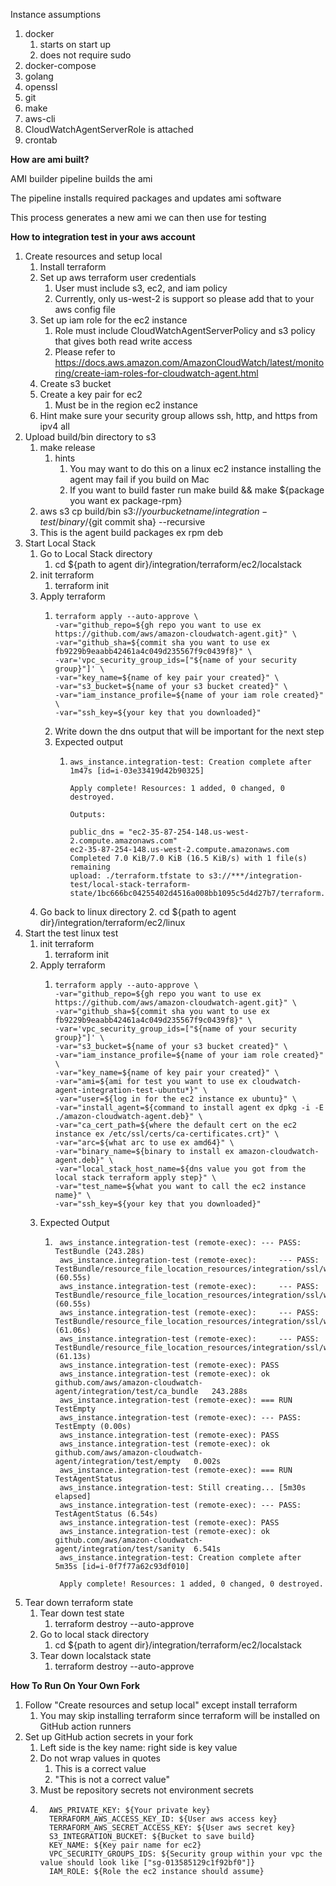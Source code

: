 Instance assumptions

1. docker
   1. starts on start up
   2. does not require sudo
2. docker-compose
3. golang
4. openssl
5. git
6. make
7. aws-cli
8. CloudWatchAgentServerRole is attached
9. crontab

**How are ami built?**

AMI builder pipeline builds the ami

The pipeline installs required packages and updates ami software

This process generates a new ami we can then use for testing

**How to integration test in your aws account**
1. Create resources and setup local
   1. Install terraform
   2. Set up aws terraform user credentials
      1. User must include s3, ec2, and iam policy
      2. Currently, only us-west-2 is support so please add that to your aws config file
   3. Set up iam role for the ec2 instance
      1. Role must include CloudWatchAgentServerPolicy and s3 policy that gives both read write access
      2. Please refer to https://docs.aws.amazon.com/AmazonCloudWatch/latest/monitoring/create-iam-roles-for-cloudwatch-agent.html
   4. Create s3 bucket
   5. Create a key pair for ec2
      1. Must be in the region ec2 instance
   6. Hint make sure your security group allows ssh, http, and https from ipv4 all
2. Upload build/bin directory to s3
   1. make release
      1. hints
         1. You may want to do this on a linux ec2 instance installing the agent may fail if you build on Mac
         2. If you want to build faster run make build && make ${package you want ex package-rpm}
   2. aws s3 cp build/bin s3://${your bucket name}/integration-test/binary/${git commit sha} --recursive
   3. This is the agent build packages ex rpm deb
3. Start Local Stack
   1. Go to Local Stack directory
      1. cd ${path to agent dir}/integration/terraform/ec2/localstack
   2. init terraform
      1. terraform init
   3. Apply terraform
      1. ```
         terraform apply --auto-approve \
         -var="github_repo=${gh repo you want to use ex https://github.com/aws/amazon-cloudwatch-agent.git}" \
         -var="github_sha=${commit sha you want to use ex fb9229b9eaabb42461a4c049d235567f9c0439f8}" \
         -var='vpc_security_group_ids=["${name of your security group}"]' \
         -var="key_name=${name of key pair your created}" \
         -var="s3_bucket=${name of your s3 bucket created}" \
         -var="iam_instance_profile=${name of your iam role created}" \
         -var="ssh_key=${your key that you downloaded}"
         ```
      2. Write down the dns output that will be important for the next step
      3. Expected output 
         1. ```
            aws_instance.integration-test: Creation complete after 1m47s [id=i-03e33419d42b90325]

            Apply complete! Resources: 1 added, 0 changed, 0 destroyed.

            Outputs:

            public_dns = "ec2-35-87-254-148.us-west-2.compute.amazonaws.com"
            ec2-35-87-254-148.us-west-2.compute.amazonaws.com
            Completed 7.0 KiB/7.0 KiB (16.5 KiB/s) with 1 file(s) remaining
            upload: ./terraform.tfstate to s3://***/integration-test/local-stack-terraform-state/1bc666bc04255402d4516a008bb1095c5d4d27b7/terraform.tfstate
            ```
   4. Go back to linux directory
      2. cd ${path to agent dir}/integration/terraform/ec2/linux
4. Start the test linux test
   1. init terraform
      1. terraform init
   2. Apply terraform
      1. ```
         terraform apply --auto-approve \
         -var="github_repo=${gh repo you want to use ex https://github.com/aws/amazon-cloudwatch-agent.git}" \
         -var="github_sha=${commit sha you want to use ex fb9229b9eaabb42461a4c049d235567f9c0439f8}" \
         -var='vpc_security_group_ids=["${name of your security group}"]' \
         -var="s3_bucket=${name of your s3 bucket created}" \
         -var="iam_instance_profile=${name of your iam role created}" \
         -var="key_name=${name of key pair your created}" \
         -var="ami=${ami for test you want to use ex cloudwatch-agent-integration-test-ubuntu*}" \
         -var="user=${log in for the ec2 instance ex ubuntu}" \
         -var="install_agent=${command to install agent ex dpkg -i -E ./amazon-cloudwatch-agent.deb}" \
         -var="ca_cert_path=${where the default cert on the ec2 instance ex /etc/ssl/certs/ca-certificates.crt}" \
         -var="arc=${what arc to use ex amd64}" \
         -var="binary_name=${binary to install ex amazon-cloudwatch-agent.deb}" \
         -var="local_stack_host_name=${dns value you got from the local stack terraform apply step}" \
         -var="test_name=${what you want to call the ec2 instance name}" \
         -var="ssh_key=${your key that you downloaded}"
         ```
   3. Expected Output
      1. ```
          aws_instance.integration-test (remote-exec): --- PASS: TestBundle (243.28s)
          aws_instance.integration-test (remote-exec):     --- PASS: TestBundle/resource_file_location_resources/integration/ssl/with/combine/bundle_find_target_false (60.55s)
          aws_instance.integration-test (remote-exec):     --- PASS: TestBundle/resource_file_location_resources/integration/ssl/without/bundle/http_find_target_false (60.55s)
          aws_instance.integration-test (remote-exec):     --- PASS: TestBundle/resource_file_location_resources/integration/ssl/with/original/bundle_find_target_true (61.06s)
          aws_instance.integration-test (remote-exec):     --- PASS: TestBundle/resource_file_location_resources/integration/ssl/without/bundle_find_target_true (61.13s)
          aws_instance.integration-test (remote-exec): PASS
          aws_instance.integration-test (remote-exec): ok  	github.com/aws/amazon-cloudwatch-agent/integration/test/ca_bundle	243.288s
          aws_instance.integration-test (remote-exec): === RUN   TestEmpty
          aws_instance.integration-test (remote-exec): --- PASS: TestEmpty (0.00s)
          aws_instance.integration-test (remote-exec): PASS
          aws_instance.integration-test (remote-exec): ok  	github.com/aws/amazon-cloudwatch-agent/integration/test/empty	0.002s
          aws_instance.integration-test (remote-exec): === RUN   TestAgentStatus
          aws_instance.integration-test: Still creating... [5m30s elapsed]
          aws_instance.integration-test (remote-exec): --- PASS: TestAgentStatus (6.54s)
          aws_instance.integration-test (remote-exec): PASS
          aws_instance.integration-test (remote-exec): ok  	github.com/aws/amazon-cloudwatch-agent/integration/test/sanity	6.541s
          aws_instance.integration-test: Creation complete after 5m35s [id=i-0f7f77a62c93df010]

          Apply complete! Resources: 1 added, 0 changed, 0 destroyed.         
         ```
5. Tear down terraform state
   1. Tear down test state
      1. terraform destroy --auto-approve
   2. Go to local stack directory
      1. cd ${path to agent dir}/integration/terraform/ec2/localstack
   3. Tear down localstack state
      1. terraform destroy --auto-approve

**How To Run On Your Own Fork**
1. Follow "Create resources and setup local" except install terraform
   1. You may skip installing terraform since terraform will be installed on GitHub action runners
2. Set up GitHub action secrets in your fork
   1. Left side is the key name: right side is key value
   2. Do not wrap values in quotes
      1. This is a correct value
      2. "This is not a correct value"
   3. Must be repository secrets not environment secrets
   4. ```
        AWS_PRIVATE_KEY: ${Your private key}
        TERRAFORM_AWS_ACCESS_KEY_ID: ${User aws access key}
        TERRAFORM_AWS_SECRET_ACCESS_KEY: ${User aws secret key}
        S3_INTEGRATION_BUCKET: ${Bucket to save build}
        KEY_NAME: ${Key pair name for ec2}
        VPC_SECURITY_GROUPS_IDS: ${Security group within your vpc the value should look like ["sg-013585129c1f92bf0"]}
        IAM_ROLE: ${Role the ec2 instance should assume}
        ```